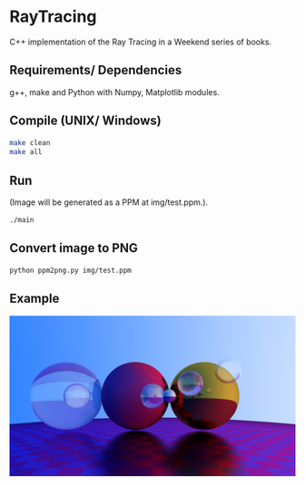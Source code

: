 # RayTracing
 C++ implementation of the Ray Tracing in a Weekend series of books.

 ## Requirements/ Dependencies
 g++, make and Python with Numpy, Matplotlib modules.
 
 ## Compile (UNIX/ Windows)
```bash
make clean
make all
```

## Run
(Image will be generated as a PPM at img/test.ppm.).
```bash
./main
```

## Convert image to PNG
```bash
python ppm2png.py img/test.ppm
```

## Example
![Example of a rendered scene.](https://github.com/TheBanji/RayTracing/blob/main/img/raytracing4.png?raw=true)
